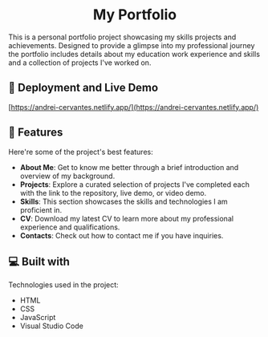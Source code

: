 <h1 align="center" id="title">My Portfolio</h1>

<p id="description">This is a personal portfolio project showcasing my skills projects and achievements. Designed to provide a glimpse into my professional journey the portfolio includes details about my education work experience and skills and a collection of projects I've worked on.</p>

<h2>🚀 Deployment and Live Demo</h2>

[https://andrei-cervantes.netlify.app/](https://andrei-cervantes.netlify.app/)

  
  
<h2>🧐 Features</h2>

Here're some of the project's best features:

*   <b>About Me</b>: Get to know me better through a brief introduction and overview of my background.
*   <b>Projects</b>: Explore a curated selection of projects I've completed each with the link to the repository, live demo, or video demo.
*   <b>Skills</b>: This section showcases the skills and technologies I am proficient in.
*   <b>CV</b>: Download my latest CV to learn more about my professional experience and qualifications.
*   <b>Contacts</b>: Check out how to contact me if you have inquiries.

  
  
<h2>💻 Built with</h2>

Technologies used in the project:

*   HTML
*   CSS
*   JavaScript
*   Visual Studio Code
